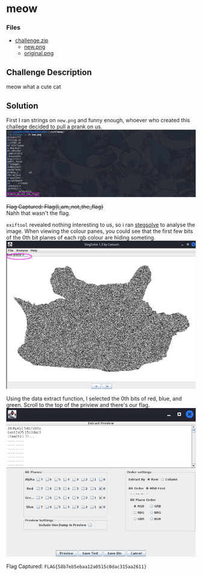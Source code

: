 # meow

### Files
- [challenge.zip](challenge.zip)
    - [new.png](original.png)
    - [original.png](original.png)

## Challenge Description

meow what a cute cat

## Solution

First I ran strings on `new.png` and funny enough, whoever who created this challege decided to pull a prank on us.  
![screenshot1](assets/screenshot1.jpg)

~~Flag Captured: Flag{I_am_not_the_flag}~~  
Nahh that wasn't the flag.

`exiftool` revealed nothing interesting to us, so i ran [stegsolve](https://github.com/zardus/ctf-tools/blob/master/stegsolve/install) to analyse the image. When viewing the colour panes, you could see that the first few bits of the 0th bit planes of each rgb colour are hiding someting.  
![screenshot2](assets/screenshot2.jpg)

Using the data extract function, I selected the 0th bits of red, blue, and green. Scroll to the top of the priview and there's our flag.  
![screenshot3](assets/screenshot3.jpg)

Flag Captured: `FLAG{58b7eb5ebaa12a0515c0dac315aa2611}`
